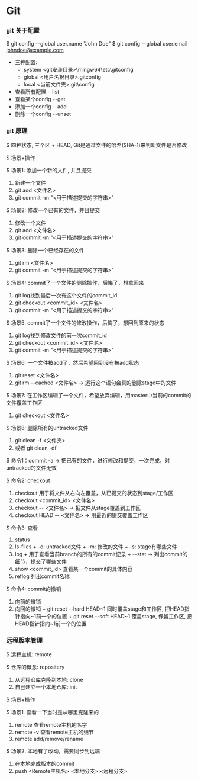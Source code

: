 # Git

### git 关于配置

$ git config --global user.name "John Doe"
$ git config --global user.email johndoe@example.com

* 三种配置: 
  - system <git安装目录>\mingw64\etc\gitconfig
  - global <用户名根目录>\.gitconfig
  - local <当前文件夹>\.git\config
* 查看所有配置 --list
* 查看某个config --get
* 添加一个config --add
* 删除一个config --unset

### git 原理
$ 四种状态, 三个区 + HEAD, Git是通过文件的哈希(SHA-1)来判断文件是否修改

$ 场景+操作

$ 场景1: 添加一个新的文件, 并且提交
  1. 新建一个文件
  2. git add <文件名>
  3. git commit -m "<用于描述提交的字符串>"

$ 场景2: 修改一个已有的文件，并且提交
  1. 修改一个文件
  2. git add <文件名>
  3. git commit -m "<用于描述提交的字符串>"

$ 场景3: 删除一个已经存在的文件
  1. git rm <文件名>
  2. git commit -m "<用于描述提交的字符串>"

$ 场景4: commit了一个文件的删除操作，后悔了，想拿回来
  1. git log找到最后一次有这个文件的commit_id
  2. git checkout <commit_id> <文件名>
  3. git commit -m "<用于描述提交的字符串>"

$ 场景5: commit了一个文件的修改操作，后悔了，想回到原来的状态
  1. git log找到修改文件的前一次commit_id
  2. git checkout <commit_id> <文件名>
  3. git commit -m "<用于描述提交的字符串>"

$ 场景6: 一个文件被add了，然后希望回到没有被add状态
  1. git reset <文件名>
  2. git rm --cached <文件名> -> 运行这个语句会真的删除stage中的文件

$ 场景7: 在工作区编辑了一个文件，希望放弃编辑，用master中当前的commit的文件覆盖工作区
  1. git checkout <文件名>

$ 场景8: 删除所有的untracked文件
  1. git clean -f <文件夹>
  2. 或者 git clean -df

$ 命令1：commit -a -> 把已有的文件，进行修改和提交，一次完成，对untracked的文件无效

$ 命令2: checkout
  1. checkout 用于将文件从右向左覆盖，从已提交的状态到stage/工作区
  2. checkout <commit_id> <文件名>
  3. checkout -- <文件名> -> 把文件从stage覆盖到工作区
  4. checkout HEAD -- <文件名> -> 用最近的提交覆盖工作区

$ 命令3: 查看
  1. status
  2. ls-files
    + -o: untracked文件
    + -m: 修改的文件
    + -s: stage有哪些文件
  3. log
    + 用于查看当前branch的所有的commit记录
    + --stat -> 列出commit的细节，提交了哪些文件
  4. show <commit_id> 查看某一个commit的具体内容
  5. reflog 列出commit名称

$ 命令4: commit的撤销
  1. 向前的撤销
  2. 向回的撤销
    + git reset --hard HEAD~1 同时覆盖stage和工作区, 把HEAD指针指向~1前一个的位置
    + git reset --soft HEAD~1 覆盖stage, 保留工作区, 把HEAD指针指向~1前一个的位置

### 远程版本管理

$ 远程主机: remote

$ 仓库的概念: repositery
  1. 从远程仓库克隆到本地: clone
  2. 自己建立一个本地仓库: init

$ 场景+操作

$ 场景1. 查看一下当时是从哪里克隆来的
  1. remote 查看remote主机的名字
  2. remote -v 查看remote主机的细节
  3. remote add/remove/rename

$ 场景2. 本地有了改动，需要同步到远端 
  1. 在本地完成版本的commit
  2. push <Remote主机名> <本地分支>:<远程分支>
